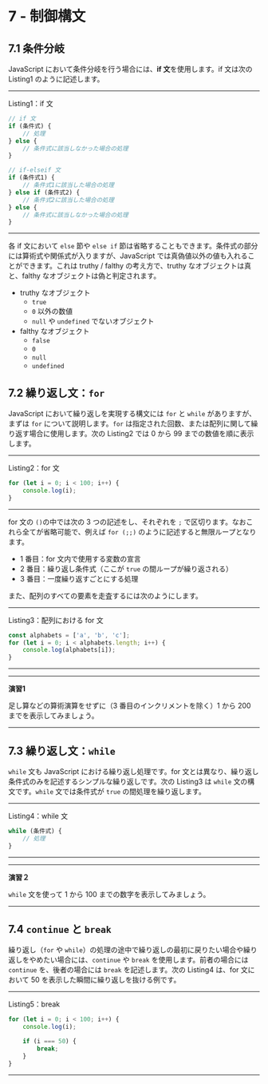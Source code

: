 # 7 - 制御構文
## 7.1 条件分岐
JavaScript において条件分岐を行う場合には、**if 文**を使用します。if 文は次の Listing1 のように記述します。

---
Listing1：if 文

```javascript
// if 文
if (条件式) {
    // 処理
} else {
    // 条件式に該当しなかった場合の処理
}

// if-elseif 文
if (条件式1) {
    // 条件式1に該当した場合の処理
} else if (条件式2) {
    // 条件式2に該当した場合の処理
} else {
    // 条件式に該当しなかった場合の処理
}
```

---

各 if 文において `else` 節や `else if` 節は省略することもできます。条件式の部分には算術式や関係式が入りますが、JavaScript では真偽値以外の値も入れることができます。これは truthy / falthy の考え方で、truthy なオブジェクトは真と、falthy なオブジェクトは偽と判定されます。

- truthy なオブジェクト
  - `true`
  - `0` 以外の数値
  - `null` や `undefined` でないオブジェクト
- falthy なオブジェクト
  - `false`
  - `0`
  - `null`
  - `undefined`

## 7.2 繰り返し文：`for`
JavaScript において繰り返しを実現する構文には `for` と `while` がありますが、まずは `for` について説明します。`for` は指定された回数、または配列に関して繰り返す場合に使用します。次の Listing2 では 0 から 99 までの数値を順に表示します。

---
Listing2：for 文

```javascript
for (let i = 0; i < 100; i++) {
    console.log(i);
}
```

---

for 文の `()`の中では次の 3 つの記述をし、それぞれを `;` で区切ります。なおこれら全てが省略可能で、例えば `for (;;)` のように記述すると無限ループとなります。

- 1 番目：for 文内で使用する変数の宣言
- 2 番目：繰り返し条件式（ここが `true` の間ループが繰り返される）
- 3 番目：一度繰り返すごとにする処理

また、配列のすべての要素を走査するには次のようにします。

---
Listing3：配列における for 文

```javascript
const alphabets = ['a', 'b', 'c'];
for (let i = 0; i < alphabets.length; i++) {
    console.log(alphabets[i]);
}
```

---

---
**演習1**  

足し算などの算術演算をせずに（3 番目のインクリメントを除く）1 から 200 までを表示してみましょう。

---

## 7.3 繰り返し文：`while`
`while` 文も JavaScript における繰り返し処理です。for 文とは異なり、繰り返し条件式のみを記述するシンプルな繰り返しです。次の Listing3 は `while` 文の構文です。`while` 文では条件式が `true` の間処理を繰り返します。

---
Listing4：while 文

```javascript
while (条件式) {
    // 処理
}
```

---

---
**演習２**  

`while` 文を使って 1 から 100 までの数字を表示してみましょう。

---

## 7.4 `continue` と `break`
繰り返し（`for` や `while`）の処理の途中で繰り返しの最初に戻りたい場合や繰り返しをやめたい場合には、`continue` や `break` を使用します。前者の場合には `continue` を、後者の場合には `break` を記述します。次の Listing4 は、for 文において 50 を表示した瞬間に繰り返しを抜ける例です。

---
Listing5：break

```javascript
for (let i = 0; i < 100; i++) {
    console.log(i);

    if (i === 50) {
        break;
    }
}
```

---